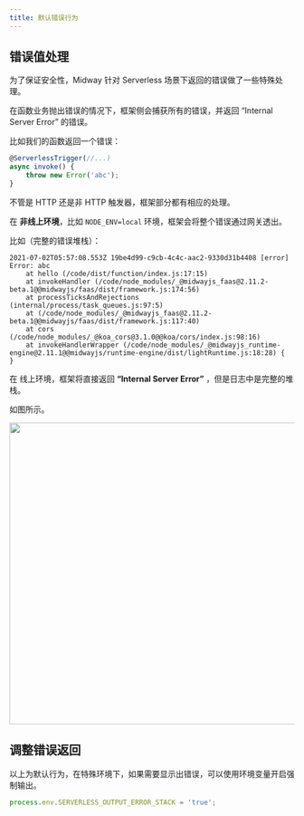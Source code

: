 ```yaml
---
title: 默认错误行为
---
```


## 错误值处理



为了保证安全性，Midway 针对 Serverless 场景下返回的错误做了一些特殊处理。


在函数业务抛出错误的情况下，框架侧会捕获所有的错误，并返回 “Internal Server Error” 的错误。


比如我们的函数返回一个错误：

```typescript
@ServerlessTrigger(//...)
async invoke() {
	throw new Error('abc');
}
```



不管是 HTTP 还是非 HTTP 触发器，框架部分都有相应的处理。


在 **非线上环境**，比如 `NODE_ENV=local` 环境，框架会将整个错误通过网关透出。


比如（完整的错误堆栈）：

```
2021-07-02T05:57:08.553Z 19be4d99-c9cb-4c4c-aac2-9330d31b4408 [error] Error: abc
    at hello (/code/dist/function/index.js:17:15)
    at invokeHandler (/code/node_modules/_@midwayjs_faas@2.11.2-beta.1@@midwayjs/faas/dist/framework.js:174:56)
    at processTicksAndRejections (internal/process/task_queues.js:97:5)
    at (/code/node_modules/_@midwayjs_faas@2.11.2-beta.1@@midwayjs/faas/dist/framework.js:117:40)
    at cors (/code/node_modules/_@koa_cors@3.1.0@@koa/cors/index.js:98:16)
    at invokeHandlerWrapper (/code/node_modules/_@midwayjs_runtime-engine@2.11.1@@midwayjs/runtime-engine/dist/lightRuntime.js:18:28) {
}
```



在 线上环境，框架将直接返回 **“Internal Server Error”** ，但是日志中是完整的堆栈。


如图所示。

<img src="https://cdn.nlark.com/yuque/0/2021/png/501408/1625205528496-96f7d2b8-d728-4f04-82f4-f2617e00720b.png#clientId=uf90c84ad-5af6-4&from=paste&height=184&id=u9c48573b&margin=%5Bobject%20Object%5D&name=image.png&originHeight=184&originWidth=533&originalType=binary&ratio=1&size=7090&status=done&style=none&taskId=u9ff827c3-41a4-4b19-bedb-83ee598cc4e&width=533" width="533" />



## 调整错误返回

以上为默认行为，在特殊环境下，如果需要显示出错误，可以使用环境变量开启强制输出。

```typescript
process.env.SERVERLESS_OUTPUT_ERROR_STACK = 'true';
```
